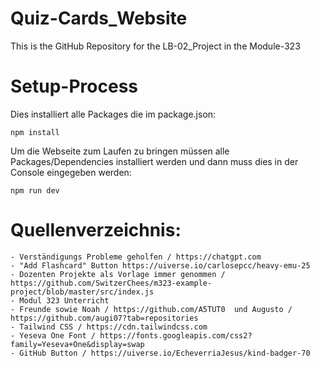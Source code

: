 # Quiz-Cards_Website
 This is the GitHub Repository for the LB-02_Project in the Module-323
 
 # Setup-Process
 
 Dies installiert alle Packages die im package.json:
 
 ```npm install```
 
 
 
Um die Webseite zum Laufen zu bringen müssen alle Packages/Dependencies installiert werden und dann muss dies in der Console eingegeben werden:

```npm run dev```
 
 # Quellenverzeichnis:
    - Verständigungs Probleme geholfen / https://chatgpt.com
    - "Add Flashcard" Button https://uiverse.io/carlosepcc/heavy-emu-25
    - Dozenten Projekte als Vorlage immer genommen / https://github.com/SwitzerChees/m323-example-project/blob/master/src/index.js
    - Modul 323 Unterricht
    - Freunde sowie Noah / https://github.com/A5TUT0  und Augusto / https://github.com/augi07?tab=repositories
    - Tailwind CSS / https://cdn.tailwindcss.com
    - Yeseva One Font / https://fonts.googleapis.com/css2?family=Yeseva+One&display=swap
    - GitHub Button / https://uiverse.io/EcheverriaJesus/kind-badger-70
